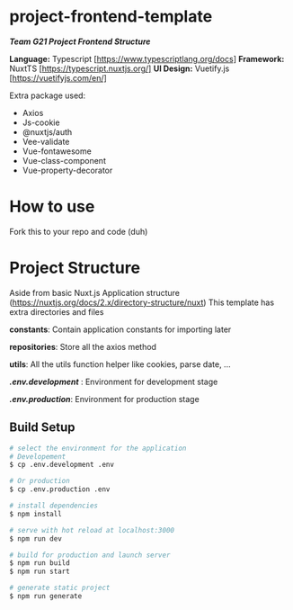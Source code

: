 # project-frontend-template

 _**Team G21 Project Frontend Structure**_
 
**Language:** Typescript [https://www.typescriptlang.org/docs]
**Framework:** NuxtTS [https://typescript.nuxtjs.org/]
**UI Design:** Vuetify.js [https://vuetifyjs.com/en/]

Extra package used:
- Axios
- Js-cookie
- @nuxtjs/auth
- Vee-validate
- Vue-fontawesome
- Vue-class-component
- Vue-property-decorator

# How to use

Fork this to your repo and code (duh)

# Project Structure

Aside from basic Nuxt.js Application structure (https://nuxtjs.org/docs/2.x/directory-structure/nuxt)
This template has extra directories and files

**constants**: Contain application constants for importing later

**repositories**: Store all the axios method

**utils**: All the utils function helper like cookies, parse date, ...

_**.env.development**_ : Environment for development stage

_**.env.production**_: Environment for production stage

## Build Setup

```bash
# select the environment for the application
# Developement
$ cp .env.development .env

# Or production
$ cp .env.production .env

# install dependencies
$ npm install

# serve with hot reload at localhost:3000
$ npm run dev

# build for production and launch server
$ npm run build
$ npm run start

# generate static project
$ npm run generate
```


